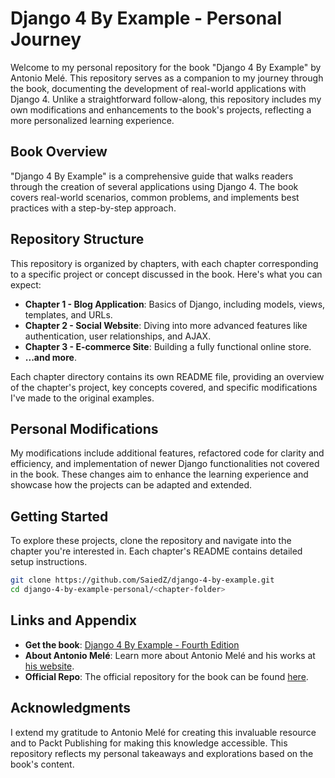 # Django 4 By Example - Personal Journey

Welcome to my personal repository for the book "Django 4 By Example" by Antonio Melé. This repository serves as a companion to my journey through the book, documenting the development of real-world applications with Django 4. Unlike a straightforward follow-along, this repository includes my own modifications and enhancements to the book's projects, reflecting a more personalized learning experience.

## Book Overview

"Django 4 By Example" is a comprehensive guide that walks readers through the creation of several applications using Django 4. The book covers real-world scenarios, common problems, and implements best practices with a step-by-step approach.

## Repository Structure

This repository is organized by chapters, with each chapter corresponding to a specific project or concept discussed in the book. Here's what you can expect:

- **Chapter 1 - Blog Application**: Basics of Django, including models, views, templates, and URLs.
- **Chapter 2 - Social Website**: Diving into more advanced features like authentication, user relationships, and AJAX.
- **Chapter 3 - E-commerce Site**: Building a fully functional online store.
- **...and more**.

Each chapter directory contains its own README file, providing an overview of the chapter's project, key concepts covered, and specific modifications I've made to the original examples.

## Personal Modifications

My modifications include additional features, refactored code for clarity and efficiency, and implementation of newer Django functionalities not covered in the book. These changes aim to enhance the learning experience and showcase how the projects can be adapted and extended.

## Getting Started

To explore these projects, clone the repository and navigate into the chapter you're interested in. Each chapter's README contains detailed setup instructions.

```bash
git clone https://github.com/SaiedZ/django-4-by-example.git
cd django-4-by-example-personal/<chapter-folder>
```

## Links and Appendix

- **Get the book**: [Django 4 By Example - Fourth Edition](https://www.packtpub.com/product/django-4-by-example-fourth-edition/9781801813051)
- **About Antonio Melé**: Learn more about Antonio Melé and his works at [his website](https://antoniomele.es/).
- **Official Repo**: The official repository for the book can be found [here](https://github.com/PacktPublishing/Django-4-by-example).

## Acknowledgments

I extend my gratitude to Antonio Melé for creating this invaluable resource and to Packt Publishing for making this knowledge accessible. This repository reflects my personal takeaways and explorations based on the book's content.
